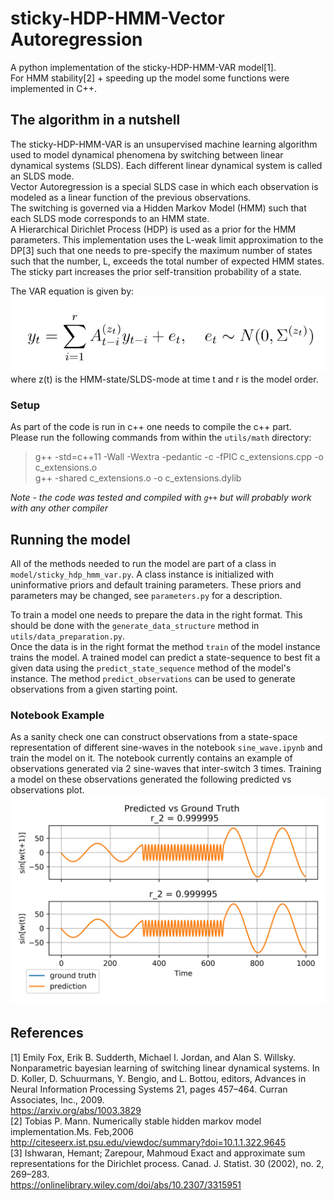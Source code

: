 # sticky-HDP-HMM-Vector Autoregression
A python implementation of the sticky-HDP-HMM-VAR model[1].  
For HMM stability[2] + speeding up the model some functions were implemented in C++.

## The algorithm in a nutshell
The sticky-HDP-HMM-VAR is an unsupervised machine learning algorithm used to model dynamical phenomena by switching between linear dynamical systems (SLDS). 
Each different linear dynamical system is called an SLDS mode.  
Vector Autoregression is a special SLDS case in which each observation is modeled as a linear function of the previous observations.   
The switching is governed via a Hidden Markov Model (HMM) such that each SLDS mode corresponds to an HMM state.   
A Hierarchical Dirichlet Process (HDP) is used as a prior for the HMM parameters. This implementation uses the L-weak limit approximation to the DP[3] such that one needs to pre-specify the maximum number of states such that the number, L, exceeds the total number of expected HMM states. 
The sticky part increases the prior self-transition probability of a state.  

The VAR equation is given by:  
![VAR_equation](images/var_equation.png?raw=true "Equation")  
where z(t) is the HMM-state/SLDS-mode at time t and r is the model order.

### Setup
As part of the code is run in c++ one needs to compile the c++ part.  
Please run the following commands from within the `utils/math` directory:
> g++ -std=c++11 -Wall -Wextra -pedantic -c -fPIC c_extensions.cpp -o c_extensions.o  
> g++ -shared c_extensions.o -o c_extensions.dylib

*Note - the code was tested and compiled with `g++` but will probably work with any other compiler*

## Running the model
All of the methods needed to run the model are part of a class in `model/sticky_hdp_hmm_var.py`.
A class instance is initialized with uninformative priors and default training parameters.
These priors and parameters may be changed, see `parameters.py` for a description. 

To train a model one needs to prepare the data in the right format. This should be done with the `generate_data_structure` method in `utils/data_preparation.py`.  
Once the data is in the right format the method `train` of the model instance trains the model.
A trained model can predict a state-sequence to best fit a given data using the `predict_state_sequence` method of the model's instance.
The method `predict_observations` can be used to generate observations from a given starting point.

### Notebook Example
As a sanity check one can construct observations from a state-space representation of different sine-waves
in the notebook `sine_wave.ipynb` and train the model on it.
The notebook currently contains an example of observations generated via 2 sine-waves that inter-switch 3 times.
Training a model on these observations generated the following predicted vs observations plot.  
![sine_wave](images/sine_wave.png)




## References
[1] Emily Fox, Erik B. Sudderth, Michael I. Jordan, and Alan S. Willsky. Nonparametric
bayesian learning of switching linear dynamical systems. In D. Koller, D. Schuurmans,
Y. Bengio, and L. Bottou, editors, Advances in Neural Information Processing Systems 21,
pages 457–464. Curran Associates, Inc., 2009.  
https://arxiv.org/abs/1003.3829  
[2] Tobias P. Mann.  Numerically stable hidden markov model implementation.Ms. Feb,2006  
http://citeseerx.ist.psu.edu/viewdoc/summary?doi=10.1.1.322.9645  
[3] Ishwaran, Hemant; Zarepour, Mahmoud Exact and approximate sum representations for the Dirichlet process. Canad. J. Statist. 30 (2002), no. 2, 269–283.   
https://onlinelibrary.wiley.com/doi/abs/10.2307/3315951  